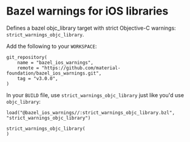 # Bazel warnings for iOS libraries

Defines a bazel objc_library target with strict Objective-C warnings:
`strict_warnings_objc_library`.

Add the following to your `WORKSPACE`:

```
git_repository(
    name = "bazel_ios_warnings",
    remote = "https://github.com/material-foundation/bazel_ios_warnings.git",
    tag = "v3.0.0",
)
```

In your `BUILD` file, use `strict_warnings_objc_library` just like you'd use `objc_library`:

```
load("@bazel_ios_warnings//:strict_warnings_objc_library.bzl", "strict_warnings_objc_library")

strict_warnings_objc_library(
)
```
